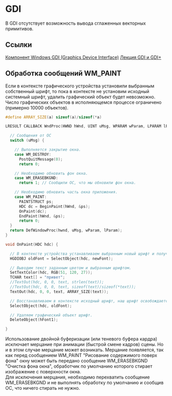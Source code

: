 # GDI
В GDI отсутствует возможность вывода сглаженных векторных примитивов.

## Ссылки 
[Компонент Windows GDI (Graphics Device Interface)](https://learn.microsoft.com/ru-ru/windows/win32/gdi/windows-gdi)
[Лекция GDI и GDI+](https://www.youtube.com/watch?v=VrneWOhqGVQ)  

## Обработка сообщений WM_PAINT
Если в контексте графического устройства установили выбранным собственный шрифт, то пока в контексте не установим исходный системный шрифт, удалить графический объект будет невозможно.  
Число графических объектов в исполняющемся процессе ограничено (примерно 10000 объектов).
```c++
#define ARRAY_SIZE(a) sizeof(a)/sizeof(*a)

LRESULT CALLBACK WndProc(HWND hWnd, UINT uMsg, WPARAM wParam, LPARAM lParam) {

  // Сообщения от ОС
  switch (uMsg) {

    // Выполняется закрытие окна.
    case WM_DESTROY:
      PostQuitMessage(0);
      return 0;

    // Необходимо обновить фон окна.
    case WM_ERASEBKGND:
      return 1; // Сообщили ОС, что мы обновили фон окна.

    // Необходимо обновить часть окна приложения.
    case WM_PAINT:
      PAINTSTRUCT ps;
      HDC dc = BeginPaint(hWnd, &ps);
      OnPaint(dc);
      EndPaint(hWnd, &ps);
      return 0;
  }
  return DefWindowProc(hwnd, uMsg, wParam, lParam);
}

void OnPaint(HDC hdc) {

  // В контексте устройства устанавливаем выбранным новый шрифт и получаем предыдущий шрифт.
  HGDIOBJ oldFont = SelectObject(hdc, newFont);

  // Выводим текст заданным цветом и выбранным шрифтом.
  SetTextColor(hdc, RGB(51, 120, 27));
  TCHAR text[] = "привет";
  //TextOut(hdc, 0, 0, text, strlen(text));
  //TextOut(hdc, 0, 0, text, sizeof(text)/sizeof(*text));
  TextOut(hdc, 0, 0, text, ARRAY_SIZE(text));  

  // Восстанавливаем в контексте исходный шрифт, наш шрифт освобождается.
  SelectObject(hdc, oldFont);

  // Удаляем графический объект шрифт.
  DeleteObject(hFont1);

}
```
Использование двойной буферизации (или теневого буфера кардра) исключает мерцание при анимации (быстрой смене кадров) сцены. Но и в этом случае мерцание может возникать.
Мерцание появляется, так как перед сообщением WM_PAINT "Рисование содержимого поверх фона" окну может быть передано сообщение WM_ERASEBKGND "Очистка фона окна", обработчик по умолчанию которого стирает изображение с поверхности окна.  
Для исключения мерцания, необходимо перехватить сообщение WM_ERASEBKGND и не выполнять обработку по умолчанию и сообщив ОС, что ничего стирать не нужно.
